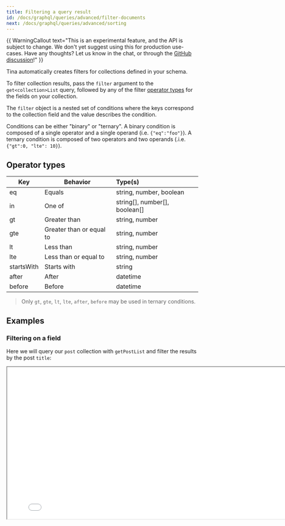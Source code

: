 ```yaml
---
title: Filtering a query result
id: /docs/graphql/queries/advanced/filter-documents
next: /docs/graphql/queries/advanced/sorting
---
```

{{ WarningCallout text="This is an experimental feature, and the API is subject to change. We don't yet suggest using this for production use-cases. Have any thoughts? Let us know in the chat, or through the [GitHub discussion](https://github.com/tinacms/tinacms/discussions/2811)!" }}

Tina automatically creates filters for collections defined in your schema.

To filter collection results, pass the `filter` argument to the `get<collection>List` query, followed by any of the filter [operator types](/docs/graphql/queries/advanced/filter-documents/#operator-types) for the fields on your collection.

The `filter` object is a nested set of conditions where the keys correspond to the collection field and the value describes the condition.

Conditions can be either "binary" or "ternary". A binary condition is composed of a single operator and a single operand (i.e. `{"eq":"foo"}`). A ternary condition is composed of two operators and two operands (.i.e. `{"gt":0, "lte": 10}`).

## Operator types

| Key        | Behavior                 | Type(s)                       |
|------------|--------------------------|:------------------------------|
| eq         | Equals                   | string, number, boolean       |
| in         | One of                   | string[], number[], boolean[] |
| gt         | Greater than             | string, number                |
| gte        | Greater than or equal to | string, number                |
| lt         | Less than                | string, number                |
| lte        | Less than or equal to    | string, number                |
| startsWith | Starts with              | string                        |
| after      | After                    | datetime                      |
| before     | Before                   | datetime                      |

> Only `gt`, `gte`, `lt`, `lte`, `after`, `before` may be used in ternary conditions.

## Examples

### Filtering on a field

Here we will query our `post` collection with `getPostList` and filter the results by the post `title`:

<iframe width="800" height="400" loading="lazy" src="/api/graphiql/?query=%7B%0A%20%20getPostList(filter%3A%20%7B%0A%20%20%20%20title%3A%20%7B%0A%20%20%20%20%20%20startsWith%3A%20%22Vote%22%0A%20%20%20%20%7D%0A%20%20%7D)%20%7B%0A%20%20%20%20edges%20%7B%0A%20%20%20%20%20%20node%20%7B%0A%20%20%20%20%20%20%20%20id%0A%20%20%20%20%20%20%20%20data%20%7B%0A%20%20%20%20%20%20%20%20%20%20title%0A%20%20%20%20%20%20%20%20%20%20category%0A%20%20%20%20%20%20%20%20%7D%0A%20%20%20%20%20%20%7D%0A%20%20%20%20%7D%0A%20%20%7D%0A%7D%0A" /> 

### Filtering on a field with the IN operator

Here we will query our `post` collection with `getPostList` and filter the results so that only members of the specified `category` are returned:

<iframe width="800" height="400" loading="lazy" src="/api/graphiql/?query=%7B%0A%20%20getPostList(filter%3A%20%7B%0A%20%20%20%20category%3A%20%7B%0A%20%20%20%20%20%20in%3A%20%5B%22politics%22%5D%0A%20%20%20%20%7D%0A%20%20%7D)%20%7B%0A%20%20%20%20edges%20%7B%0A%20%20%20%20%20%20node%20%7B%0A%20%20%20%20%20%20%20%20id%0A%20%20%20%20%20%20%20%20data%20%7B%0A%20%20%20%20%20%20%20%20%20%20title%0A%20%20%20%20%20%20%20%20%20%20category%0A%20%20%20%20%20%20%20%20%7D%0A%20%20%20%20%20%20%7D%0A%20%20%20%20%7D%0A%20%20%7D%0A%7D%0A" />

### Filtering on a date range

Here we will query our `post` collection with `getPostList` and filter the results so that only posts with a `date` between the specified range are returned:

<iframe width="800" height="400" loading="lazy" src="/api/graphiql/?query=%7B%0A%20%20getPostList(filter%3A%20%7B%0A%20%20%20%20date%3A%20%7B%0A%20%20%20%20%20%20after%3A%20%222022-06-01T07%3A00%3A00.000Z%22%2C%20%0A%20%20%20%20%20%20before%3A%20%222022-06-30T07%3A00%3A00.000Z%22%0A%20%20%20%20%7D%2C%0A%20%20%7D)%20%7B%0A%20%20%20%20edges%20%7B%0A%20%20%20%20%20%20node%20%7B%0A%20%20%20%20%20%20%20%20id%0A%20%20%20%20%20%20%20%20data%20%7B%0A%20%20%20%20%20%20%20%20%20%20title%0A%20%20%20%20%20%20%20%20%20%20category%0A%20%20%20%20%20%20%20%20%7D%0A%20%20%20%20%20%20%7D%0A%20%20%20%20%7D%0A%20%20%7D%0A%7D%0A" />

### Filtering on multiple fields

It is possible to filter on multiple fields. Multiple conditions are currently treated as a boolean `AND` operation. Here we will query our `post` collection with `getPostList` and filter the results by `category` and `title`:

<iframe width="800" height="400" loading="lazy" src="/api/graphiql/?query=%7B%0A%20%20getPostList(filter%3A%20%7B%0A%20%20%20%20category%3A%20%7Bin%3A%20%5B%22politics%22%5D%7D%2C%0A%20%20%20%20title%3A%20%7BstartsWith%3A%20%22Vote%22%7D%0A%20%20%7D)%20%7B%0A%20%20%20%20edges%20%7B%0A%20%20%20%20%20%20node%20%7B%0A%20%20%20%20%20%20%20%20id%0A%20%20%20%20%20%20%20%20data%20%7B%0A%20%20%20%20%20%20%20%20%20%20title%0A%20%20%20%20%20%20%20%20%20%20category%0A%20%20%20%20%20%20%20%20%7D%0A%20%20%20%20%20%20%7D%0A%20%20%20%20%7D%0A%20%20%7D%0A%7D%0A" />

#### Filtering on a reference

Here we will query our `post` collection with `getPostList`, and filtering on the referenced `author`'s name:

<iframe width="800" height="400" loading="lazy" src="/api/graphiql/?query=%7B%0A%20%20getPostList(filter%3A%20%7B%0A%20%20%20%20author%3A%20%7B%0A%20%20%20%20%20%20author%3A%20%7B%0A%20%20%20%20%20%20%20%20name%3A%20%7B%0A%20%20%20%20%20%20%20%20%20%20eq%3A%20%22Napolean%22%0A%20%20%20%20%20%20%20%20%7D%0A%20%20%20%20%20%20%7D%0A%20%20%20%20%7D%0A%20%20%7D)%20%7B%0A%20%20%20%20edges%20%7B%0A%20%20%20%20%20%20node%20%7B%0A%20%20%20%20%20%20%20%20id%0A%20%20%20%20%20%20%20%20data%20%7B%0A%20%20%20%20%20%20%20%20%20%20title%0A%20%20%20%20%20%20%20%20%20%20category%0A%20%20%20%20%20%20%20%20%7D%0A%20%20%20%20%20%20%7D%0A%20%20%20%20%7D%0A%20%20%7D%0A%7D%0A" />
